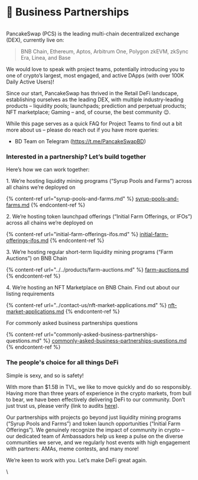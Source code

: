 # 💼 Business Partnerships

<figure><img src="https://lh6.googleusercontent.com/MXvzRZ1v59ffdofwlNB25xQo5vvjIIGgj4RchQI8zO-ASdMDQAmiB0sRFzIZpWale_IFbf-u7deSAet6WItiv9hIIzaaM5JjAqcVpYyBFa6TJsEoPS0wnDH6Fb0F3FKsa715ANSegowVn5EbcRD_qhI" alt=""><figcaption></figcaption></figure>

PancakeSwap (PCS) is the leading multi-chain decentralized exchange (DEX), currently live on:

> BNB Chain, Ethereum, Aptos, Arbitrum One, Polygon zkEVM, zkSync Era, Linea, and Base

We would love to speak with project teams, potentially introducing you to one of crypto’s largest, most engaged, and active DApps (with over 100K Daily Active Users)!

Since our start, PancakeSwap has thrived in the Retail DeFi landscape, establishing ourselves as the leading DEX, with multiple industry-leading products – liquidity pools; launchpads; prediction and perpetual products; NFT marketplace; Gaming – and, of course, the best community 😉.

While this page serves as a quick FAQ for Project Teams to find out a bit more about us – please do reach out if you have more queries:

* BD Team on Telegram (https://t.me/PancakeSwapBD)

### Interested in a partnership? Let’s build together

Here’s how we can work together:

1\. We’re hosting liquidity mining programs (“Syrup Pools and Farms”) across all chains we’re deployed on

{% content-ref url="syrup-pools-and-farms.md" %}
[syrup-pools-and-farms.md](syrup-pools-and-farms.md)
{% endcontent-ref %}

2\. We’re hosting token launchpad offerings (“Initial Farm Offerings, or IFOs”) across all chains we’re deployed on

{% content-ref url="initial-farm-offerings-ifos.md" %}
[initial-farm-offerings-ifos.md](initial-farm-offerings-ifos.md)
{% endcontent-ref %}

3\. We’re hosting regular short-term liquidity mining programs (“Farm Auctions”) on BNB Chain

{% content-ref url="../../products/farm-auctions.md" %}
[farm-auctions.md](../../products/farm-auctions.md)
{% endcontent-ref %}

4\. We’re hosting an NFT Marketplace on BNB Chain. Find out about our listing requirements

{% content-ref url="../contact-us/nft-market-applications.md" %}
[nft-market-applications.md](../contact-us/nft-market-applications.md)
{% endcontent-ref %}

For commonly asked business partnerships questions

{% content-ref url="commonly-asked-business-partnerships-questions.md" %}
[commonly-asked-business-partnerships-questions.md](commonly-asked-business-partnerships-questions.md)
{% endcontent-ref %}

### The people's choice for all things DeFi

Simple is sexy, and so is safety!&#x20;

With more than $1.5B in TVL, we like to move quickly and do so responsibly. Having more than three years of experience in the crypto markets, from bull to bear, we have been effectively delivering DeFi to our community. Don’t just trust us, please verify (link to audits [here](https://docs.pancakeswap.finance/audits)).&#x20;

Our partnerships with projects go beyond just liquidity mining programs (“Syrup Pools and Farms”) and token launch opportunities (“Initial Farm Offerings”). We genuinely recognize the impact of community in crypto – our dedicated team of Ambassadors help us keep a pulse on the diverse communities we serve, and we regularly host events with high engagement with partners: AMAs, meme contests, and many more!

We’re keen to work with you. Let’s make DeFi great again.

\
